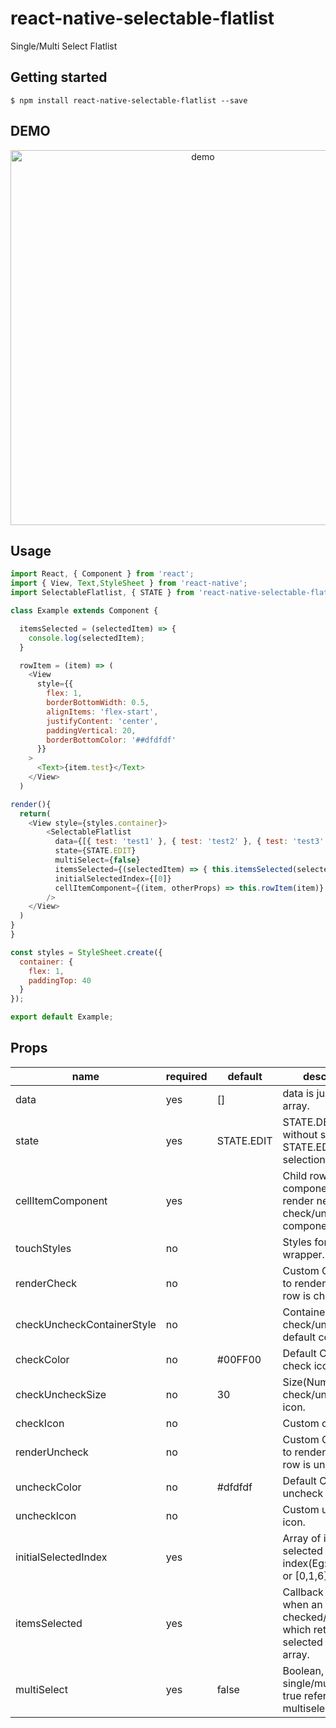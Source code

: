 
# react-native-selectable-flatlist
 Single/Multi Select Flatlist

## Getting started

`$ npm install react-native-selectable-flatlist --save`

## DEMO
<p align="center">
  <img src="https://user-images.githubusercontent.com/19853363/58318866-460b7300-7e36-11e9-852a-1ae3400a637a.gif" height="600" title="demo">
</p>

## Usage
```javascript
import React, { Component } from 'react';
import { View, Text,StyleSheet } from 'react-native';
import SelectableFlatlist, { STATE } from 'react-native-selectable-flatlist';

class Example extends Component {

  itemsSelected = (selectedItem) => {
    console.log(selectedItem);
  }

  rowItem = (item) => (
    <View
      style={{
        flex: 1,
        borderBottomWidth: 0.5,
        alignItems: 'flex-start',
        justifyContent: 'center',
        paddingVertical: 20,
        borderBottomColor: '##dfdfdf'
      }}
    >
      <Text>{item.test}</Text>
    </View>
  )

render(){
  return(
    <View style={styles.container}>
        <SelectableFlatlist
          data={[{ test: 'test1' }, { test: 'test2' }, { test: 'test3' }]}
          state={STATE.EDIT}
          multiSelect={false}
          itemsSelected={(selectedItem) => { this.itemsSelected(selectedItem); }}
          initialSelectedIndex={[0]}
          cellItemComponent={(item, otherProps) => this.rowItem(item)}
        />
    </View>
  )
}
}

const styles = StyleSheet.create({
  container: {
    flex: 1,
    paddingTop: 40
  }
});

export default Example;
```

## Props

| name                      | required |    default     | description |
| ------------------------- | -------- | -------------- | ------------|
| data                      |   yes    |       []       | data is just a plain array. |
| state                     |   yes    |   STATE.EDIT   | STATE.DEFAULT, without selection. STATE.EDIT with selection. |
| cellItemComponent         |   yes    |                | Child row component to render next check/uncheck componenet. |
| touchStyles               |   no     |                | Styles for touch wrapper. |
| renderCheck               |   no     |                | Custom Component to render when a row is checked. |
| checkUncheckContainerStyle|   no     |                | Container style of check/uncheck default component. |
| checkColor                |   no     |     #00FF00    | Default Color of check icon. |
| checkUncheckSize          |   no     |       30       | Size(Number) of check/uncheck icon. |
| checkIcon                 |   no     |                | Custom check icon. |
| renderUncheck             |   no     |                | Custom Component to render when a row is unchecked. |
| uncheckColor              |   no     |     #dfdfdf    | Default Color of uncheck icon. |
| uncheckIcon               |   no     |                | Custom uncheck icon. |
| initialSelectedIndex      |   yes    |                | Array of initially selected item index(Eg:- [0] or [] or [0,1,6]). |
| itemsSelected             |   yes    |                | Callback function when an item checked/unchecked which returns selected items array. |
| multiSelect               |   yes    |      false     | Boolean, single/multi select, true refers to multiselect. |
